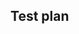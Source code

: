 

## Test plan

<!--
All pull requests REQUIRE a test plan: https://docs.sourcegraph.com/dev/background-information/testing_principles

Some examples:

// Just a doc change

## Test plan
none - docs change

// Unit tests got your back?
## Test plan
Unit tests

// Tested it manually and CI will also pitch in?
## Test plan
Manually tested and CI
-->
